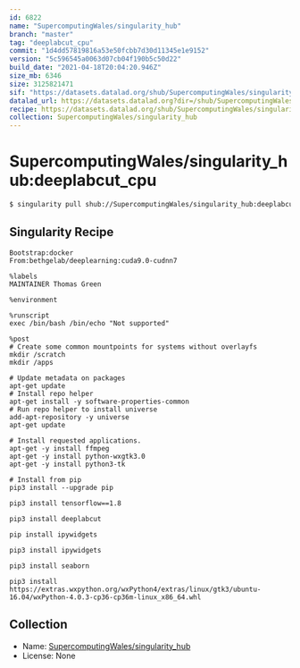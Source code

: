 ```yaml
---
id: 6822
name: "SupercomputingWales/singularity_hub"
branch: "master"
tag: "deeplabcut_cpu"
commit: "1d4dd57819816a53e50fcbb7d30d11345e1e9152"
version: "5c596545a0063d07cb04f190b5c50d22"
build_date: "2021-04-18T20:04:20.946Z"
size_mb: 6346
size: 3125821471
sif: "https://datasets.datalad.org/shub/SupercomputingWales/singularity_hub/deeplabcut_cpu/2021-04-18-1d4dd578-5c596545/5c596545a0063d07cb04f190b5c50d22.simg"
datalad_url: https://datasets.datalad.org?dir=/shub/SupercomputingWales/singularity_hub/deeplabcut_cpu/2021-04-18-1d4dd578-5c596545/
recipe: https://datasets.datalad.org/shub/SupercomputingWales/singularity_hub/deeplabcut_cpu/2021-04-18-1d4dd578-5c596545/Singularity
collection: SupercomputingWales/singularity_hub
---
```


# SupercomputingWales/singularity_hub:deeplabcut_cpu

```bash
$ singularity pull shub://SupercomputingWales/singularity_hub:deeplabcut_cpu
```

## Singularity Recipe

```singularity
Bootstrap:docker  
From:bethgelab/deeplearning:cuda9.0-cudnn7

%labels
MAINTAINER Thomas Green

%environment

%runscript
exec /bin/bash /bin/echo "Not supported"

%post
# Create some common mountpoints for systems without overlayfs
mkdir /scratch
mkdir /apps

# Update metadata on packages
apt-get update
# Install repo helper
apt-get install -y software-properties-common
# Run repo helper to install universe
add-apt-repository -y universe
apt-get update

# Install requested applications.
apt-get -y install ffmpeg
apt-get -y install python-wxgtk3.0
apt-get -y install python3-tk

# Install from pip
pip3 install --upgrade pip

pip3 install tensorflow==1.8

pip3 install deeplabcut

pip install ipywidgets

pip3 install ipywidgets

pip3 install seaborn

pip3 install https://extras.wxpython.org/wxPython4/extras/linux/gtk3/ubuntu-16.04/wxPython-4.0.3-cp36-cp36m-linux_x86_64.whl
```

## Collection

 - Name: [SupercomputingWales/singularity_hub](https://github.com/SupercomputingWales/singularity_hub)
 - License: None

